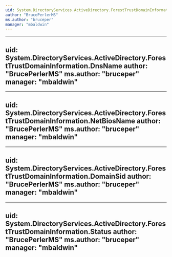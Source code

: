 ```yaml
---
uid: System.DirectoryServices.ActiveDirectory.ForestTrustDomainInformation
author: "BrucePerlerMS"
ms.author: "bruceper"
manager: "mbaldwin"
---
```


---
uid: System.DirectoryServices.ActiveDirectory.ForestTrustDomainInformation.DnsName
author: "BrucePerlerMS"
ms.author: "bruceper"
manager: "mbaldwin"
---

---
uid: System.DirectoryServices.ActiveDirectory.ForestTrustDomainInformation.NetBiosName
author: "BrucePerlerMS"
ms.author: "bruceper"
manager: "mbaldwin"
---

---
uid: System.DirectoryServices.ActiveDirectory.ForestTrustDomainInformation.DomainSid
author: "BrucePerlerMS"
ms.author: "bruceper"
manager: "mbaldwin"
---

---
uid: System.DirectoryServices.ActiveDirectory.ForestTrustDomainInformation.Status
author: "BrucePerlerMS"
ms.author: "bruceper"
manager: "mbaldwin"
---
